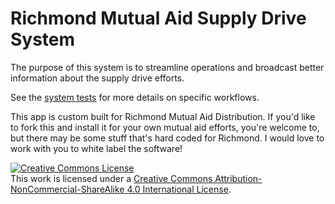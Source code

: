 # Richmond Mutual Aid Supply Drive System

The purpose of this system is to streamline operations and broadcast better information about the supply drive efforts.

See the [system tests](https://github.com/jeremy6d/mutual_aid/tree/master/spec/system) for more details on specific workflows.

This app is custom built for Richmond Mutual Aid Distribution. If you'd like to fork this and install it for your own mutual aid efforts, you're welcome to, but there may be some stuff that's hard coded for Richmond. I would love to work with you to white label the software!

<a rel="license" href="http://creativecommons.org/licenses/by-nc-sa/4.0/"><img alt="Creative Commons License" style="border-width:0" src="https://i.creativecommons.org/l/by-nc-sa/4.0/88x31.png" /></a><br />This work is licensed under a <a rel="license" href="http://creativecommons.org/licenses/by-nc-sa/4.0/">Creative Commons Attribution-NonCommercial-ShareAlike 4.0 International License</a>.
